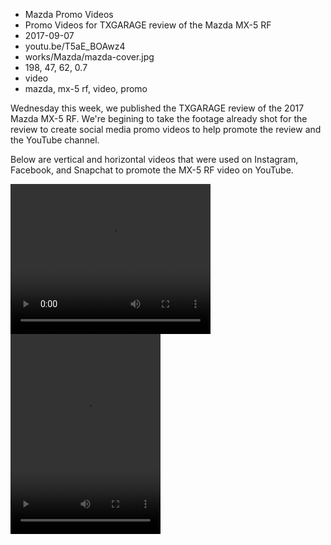 * Mazda Promo Videos
* Promo Videos for TXGARAGE review of the Mazda MX-5 RF
* 2017-09-07
* youtu.be/T5aE_BOAwz4
* works/Mazda/mazda-cover.jpg
* 198, 47, 62, 0.7
* video
* mazda, mx-5 rf, video, promo

Wednesday this week, we published the TXGARAGE review of the 2017 Mazda MX-5 RF. We're begining to take the footage already shot for the review to create social media promo videos to help promote the review and the YouTube channel. 

Below are vertical and horizontal videos that were used on Instagram, Facebook, and Snapchat to promote the MX-5 RF video on YouTube.

<video width="320" height="240" controls>
  <source src="/assets/img/works/Mazda/Instagram-Horizontal.mp4" type="video/mp4">
  Your browser does not support the video tag.
</video>

<video width="240" height="320" controls>
  <source src="/assets/img/works/Mazda/Instagram-Vertical.mp4" type="video/mp4">
  Your browser does not support the video tag.
</video>
